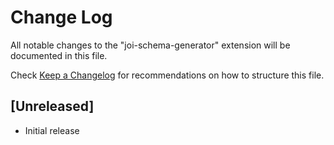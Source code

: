 # Change Log

All notable changes to the "joi-schema-generator" extension will be documented in this file.

Check [Keep a Changelog](http://keepachangelog.com/) for recommendations on how to structure this file.

## [Unreleased]

- Initial release